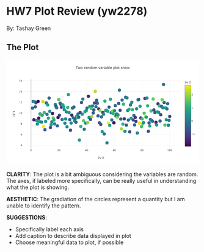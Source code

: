 # HW7 Plot Review (yw2278)
By: Tashay Green 

## The Plot
![yw2278 HW7 plot](yw2278_Plot.png)

**CLARITY**: The plot is a bit ambiguous considering the variables are random. The axes, if labeled more specifically, can be really useful in understanding what the plot is showing.

**AESTHETIC**: The gradiation of the circles represent a quantity but I am unable to identify the pattern. 

**SUGGESTIONS**: 
- Specifically label each axis 
- Add caption to describe data displayed in plot
- Choose meaningful data to plot, if possible